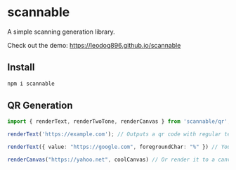 # scannable

A simple scanning generation library.

Check out the demo: https://leodog896.github.io/scannable

## Install
```bash
npm i scannable
```

## QR Generation

```ts
import { renderText, renderTwoTone, renderCanvas } from 'scannable/qr';

renderText('https://example.com'); // Outputs a qr code with regular text

renderText({ value: "https://google.com", foregroundChar: "%" }) // You can also specify optoins

renderCanvas("https://yahoo.net", coolCanvas) // Or render it to a canvas
```